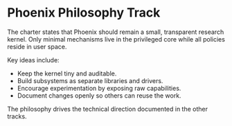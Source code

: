 # Phoenix Philosophy Track

The charter states that Phoenix should remain a small, transparent
research kernel.  Only minimal mechanisms live in the privileged core
while all policies reside in user space.

Key ideas include:

- Keep the kernel tiny and auditable.
- Build subsystems as separate libraries and drivers.
- Encourage experimentation by exposing raw capabilities.
- Document changes openly so others can reuse the work.

The philosophy drives the technical direction documented in the other
tracks.
